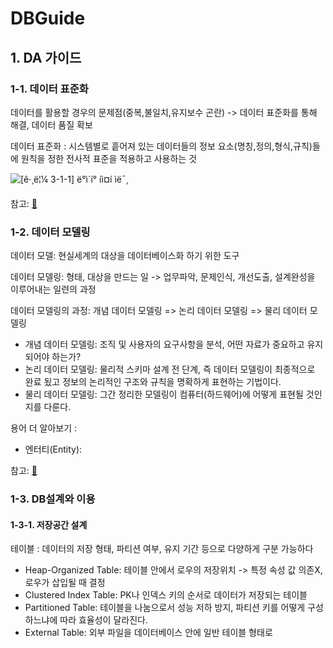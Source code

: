 # DBGuide

## 1. DA 가이드

### 1-1. 데이터 표준화

데이터를 활용할 경우의 문제점(중복,불일치,유지보수 곤란) -> 데이터 표준화를 통해 해결, 데이터 품질 확보

데이터 표준화 : 시스템별로 흩어져 있는 데이터들의 정보 요소(명칭,정의,형식,규칙)들에 원칙을 정한 전사적 표준을 적용하고 사용하는 것

![[ê·¸ë¦¼ 3-1-1] ë°ì´í° íì¤í ìë¯¸](http://www.dbguide.net/publishing/img/dbguide/edu/070103_edu_01.gif)

참고: [:bookmark_tabs:](http://www.dbguide.net/db.db?cmd=view&boardUid=12803&boardConfigUid=9&categoryUid=216&boardIdx=30&boardStep=1)



### 1-2. 데이터 모델링

데이터 모델: 현실세계의 대상을 데이터베이스화 하기 위한 도구

데이터 모델링: 형태, 대상을 만드는 일 -> 업무파악, 문제인식, 개선도출, 설계완성을 이루어내는 일련의 과정



데이터 모델링의 과정: 개념 데이터 모델링 => 논리 데이터 모델링 => 물리 데이터 모델링

* 개념 데이터 모델링: 조직 및 사용자의 요구사항을 분석, 어떤 자료가 중요하고 유지되어야 하는가?
* 논리 데이터 모델링: 물리적 스키마 설계 전 단계, 즉 데이터 모델링이 최종적으로 완료 됬고 정보의 논리적인 구조와 규칙을 명확하게 표현하는 기법이다.
* 물리 데이터 모델링: 그간 정리한 모델링이 컴퓨터(하드웨어)에 어떻게 표현될 것인지를 다룬다.



용어 더 알아보기 : 

* 엔터티(Entity): 

참고: [:bookmark_tabs:](http://www.dbguide.net/db.db?cmd=view&boardUid=12733&boardConfigUid=9&boardIdx=31&boardStep=1)



### 1-3. DB설계와 이용

#### 1-3-1. 저장공간 설계

테이블 : 데이터의 저장 형태, 파티션 여부, 유지 기간 등으로 다양하게 구분 가능하다

* Heap-Organized Table: 테이블 안에서 로우의 저장위치 -> 특정 속성 값 의존X, 로우가 삽입될 때 결정
* Clustered Index Table: PK나 인덱스 키의 순서로 데이터가 저장되는 테이블
* Partitioned Table: 테이블을 나눔으로서 성능 저하 방지, 파티션 키를 어떻게 구성하느냐에 따라 효율성이 달라진다.
* External Table: 외부 파일을 데이터베이스 안에 일반 테이블 형태로 

